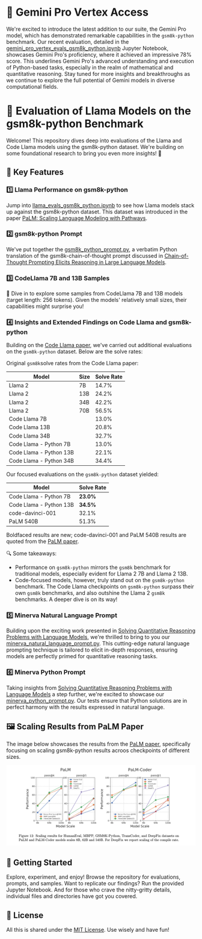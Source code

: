 

# 🌟 Gemini Pro Vertex Access

We're excited to introduce the latest addition to our suite, the Gemini Pro model, which has demonstrated remarkable capabilities in the `gsm8k-python` benchmark. Our recent evaluation, detailed in the [gemini_pro_vertex_evals_gsm8k_python.ipynb](colabs/gemini_pro_vertex_evals_gsm8k_python.ipynb) Jupyter Notebook, showcases Gemini Pro's proficiency, where it achieved an impressive 78% score. This underlines Gemini Pro's advanced understanding and execution of Python-based tasks, especially in the realm of mathematical and quantitative reasoning. Stay tuned for more insights and breakthroughs as we continue to explore the full potential of Gemini models in diverse computational fields.

# 📘 Evaluation of Llama Models on the gsm8k-python Benchmark

Welcome! This repository dives deep into evaluations of the Llama and Code Llama models using the gsm8k-python dataset. We're building on some foundational research to bring you even more insights! 🧐

## 🌟 Key Features

### 1️⃣ Llama Performance on gsm8k-python

Jump into [llama_evals_gsm8k_python.ipynb](colabs/llama_evals_gsm8k_python.ipynb) to see how Llama models stack up against the gsm8k-python dataset. This dataset was introduced in the paper [PaLM: Scaling Language Modeling with Pathways](https://arxiv.org/abs/2204.02311).

### 2️⃣ gsm8k-python Prompt

We've put together the [gsm8k_python_prompt.py](data/gsm8k_python_prompt.py), a verbatim Python translation of the gsm8k-chain-of-thought prompt discussed in [Chain-of-Thought Prompting Elicits Reasoning in Large Language Models](https://arxiv.org/abs/2201.11903).

### 3️⃣ CodeLlama 7B and 13B Samples

🚀 Dive in to explore some samples from CodeLlama 7B and 13B models (target length: 256 tokens). Given the models' relatively small sizes, their capabilities might surprise you!

### 4️⃣ Insights and Extended Findings on Code Llama and gsm8k-python

Building on the [Code Llama paper](https://arxiv.org/abs/2308.12950), we've carried out additional evaluations on the `gsm8k-python` dataset. Below are the solve rates:

Original `gsm8k`solve rates from the Code Llama paper:

| Model                  | Size  | Solve Rate |
|------------------------|-------|------------|
| Llama 2                | 7B    | 14.7%      |
| Llama 2                | 13B   | 24.2%      |
| Llama 2                | 34B   | 42.2%      |
| Llama 2                | 70B   | 56.5%      |
| Code Llama 7B          |       | 13.0%      |
| Code Llama 13B         |       | 20.8%      |
| Code Llama 34B         |       | 32.7%      |
| Code Llama - Python 7B |       | 13.0%      |
| Code Llama - Python 13B|       | 22.1%      |
| Code Llama - Python 34B|       | 34.4%      |

Our focused evaluations on the `gsm8k-python` dataset yielded:

| Model                       | Solve Rate |
|-----------------------------|------------|
| Code Llama - Python 7B      | **23.0%**   |
| Code Llama - Python 13B     | **34.5%**   |
| code-davinci-001            | 32.1%      |
| PaLM 540B                   | 51.3%      |

Boldfaced results are new; code-davinci-001 and PaLM 540B results are quoted from the [PaLM paper](https://arxiv.org/abs/2204.02311).

🔍 Some takeaways:
- Performance on `gsm8k-python` mirrors the `gsm8k` benchmark for traditional models, especially evident for Llama 2 7B and Llama 2 13B.
- Code-focused models, however, truly stand out on the `gsm8k-python` benchmark. The Code Llama checkpoints on `gsm8k-python` surpass their own `gsm8k` benchmarks, and also outshine the Llama 2 `gsm8k` benchmarks. A deeper dive is on its way!

### 5️⃣ Minerva Natural Language Prompt

Building upon the exciting work presented in [Solving Quantitative Reasoning Problems with Language Models](https://arxiv.org/abs/2206.14858), we're thrilled to bring to you our [minerva_natural_language_prompt.py](data/minerva_natural_language_prompt.py). This cutting-edge natural language prompting technique is tailored to elicit in-depth responses, ensuring models are perfectly primed for quantitative reasoning tasks.

### 6️⃣ Minerva Python Prompt

Taking insights from [Solving Quantitative Reasoning Problems with Language Models](https://arxiv.org/abs/2206.14858) a step further, we're excited to showcase our [minerva_python_prompt.py](data/minerva_python_prompt.py). Our tests ensure that Python solutions are in perfect harmony with the results expressed in natural language.

## 🖼️ Scaling Results from PaLM Paper

The image below showcases the results from the [PaLM paper](https://arxiv.org/abs/2204.02311), specifically focusing on scaling gsm8k-python results acroos checkpoints of different sizes. 

![Scaling Results on gsm8k-python](scaling_gsm8k_python.png)

## 🚀 Getting Started

Explore, experiment, and enjoy! Browse the repository for evaluations, prompts, and samples. Want to replicate our findings? Run the provided Jupyter Notebook. And for those who crave the nitty-gritty details, individual files and directories have got you covered.

## 📜 License

All this is shared under the [MIT License](LICENSE). Use wisely and have fun!
